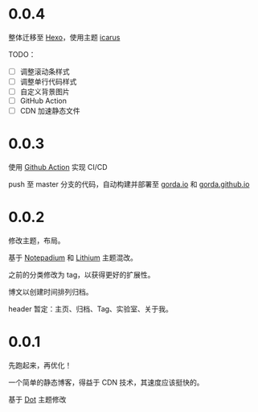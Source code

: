 # 0.0.4

整体迁移至 [Hexo](https://hexo.io/)，使用主题 [icarus](https://github.com/ppoffice/hexo-theme-icarus)

TODO：

- [ ] 调整滚动条样式
- [ ] 调整单行代码样式
- [ ] 自定义背景图片
- [ ] GitHub Action
- [ ] CDN 加速静态文件

# 0.0.3

使用 [Github Action](https://github.com/features/actions) 实现 CI/CD

push 至 master 分支的代码，自动构建并部署至 [gorda.io](https://gorda.io) 和 [gorda.github.io](https://gorda.github.io)

# 0.0.2

修改主题，布局。

基于 [Notepadium](https://themes.gohugo.io/hugo-notepadium/) 和 [Lithium](https://themes.gohugo.io/hugo-lithium-theme/) 主题混改。

之前的分类修改为 tag，以获得更好的扩展性。

博文以创建时间排列归档。

header 暂定：主页、归档、Tag、实验室、关于我。

# 0.0.1

先跑起来，再优化！

一个简单的静态博客，得益于 CDN 技术，其速度应该挺快的。

基于 [Dot](https://themes.gohugo.io/dot-hugo-documentation-theme/) 主题修改
